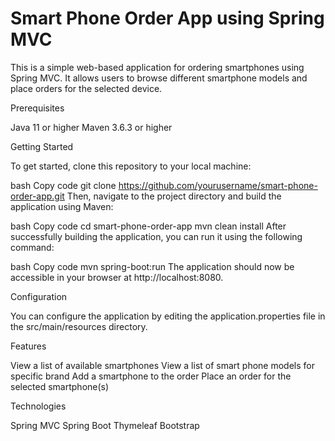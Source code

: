# Smart Phone Order App using Spring MVC
This is a simple web-based application for ordering smartphones using Spring MVC. It allows users to browse different smartphone models and place orders for the selected device.

Prerequisites

Java 11 or higher
Maven 3.6.3 or higher

Getting Started

To get started, clone this repository to your local machine:

bash
Copy code
git clone https://github.com/yourusername/smart-phone-order-app.git
Then, navigate to the project directory and build the application using Maven:

bash
Copy code
cd smart-phone-order-app
mvn clean install
After successfully building the application, you can run it using the following command:

bash
Copy code
mvn spring-boot:run
The application should now be accessible in your browser at http://localhost:8080.

Configuration

You can configure the application by editing the application.properties file in the src/main/resources directory.

Features

View a list of available smartphones
View a list of smart phone models for specific brand
Add a smartphone to the order 
Place an order for the selected smartphone(s)

Technologies

Spring MVC
Spring Boot
Thymeleaf
Bootstrap
